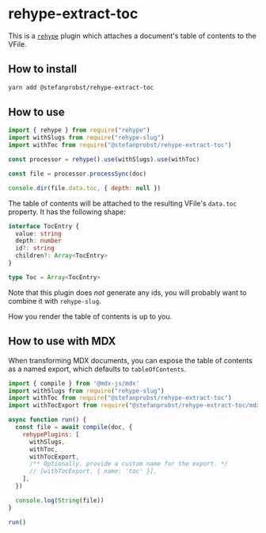 # rehype-extract-toc

This is a [`rehype`](https://github.com/rehypejs/rehype) plugin which attaches a
document's table of contents to the VFile.

## How to install

```sh
yarn add @stefanprobst/rehype-extract-toc
```

## How to use

```js
import { rehype } from require("rehype")
import withSlugs from require("rehype-slug")
import withToc from require("@stefanprobst/rehype-extract-toc")

const processor = rehype().use(withSlugs).use(withToc)

const file = processor.processSync(doc)

console.dir(file.data.toc, { depth: null })
```

The table of contents will be attached to the resulting VFile's `data.toc`
property. It has the following shape:

```ts
interface TocEntry {
  value: string
  depth: number
  id?: string
  children?: Array<TocEntry>
}

type Toc = Array<TocEntry>
```

Note that this plugin does _not_ generate any ids, you will probably want to
combine it with `rehype-slug`.

How you render the table of contents is up to you.

## How to use with MDX

When transforming MDX documents, you can expose the table of contents as a named
export, which defaults to `tableOfContents`.

```js
import { compile } from '@mdx-js/mdx'
import withSlugs from require("rehype-slug")
import withToc from require("@stefanprobst/rehype-extract-toc")
import withTocExport from require("@stefanprobst/rehype-extract-toc/mdx")

async function run() {
  const file = await compile(doc, {
    rehypePlugins: [
      withSlugs,
      withToc,
      withTocExport,
      /** Optionally, provide a custom name for the export. */
      // [withTocExport, { name: 'toc' }],
    ],
  })

  console.log(String(file))
}

run()
```

